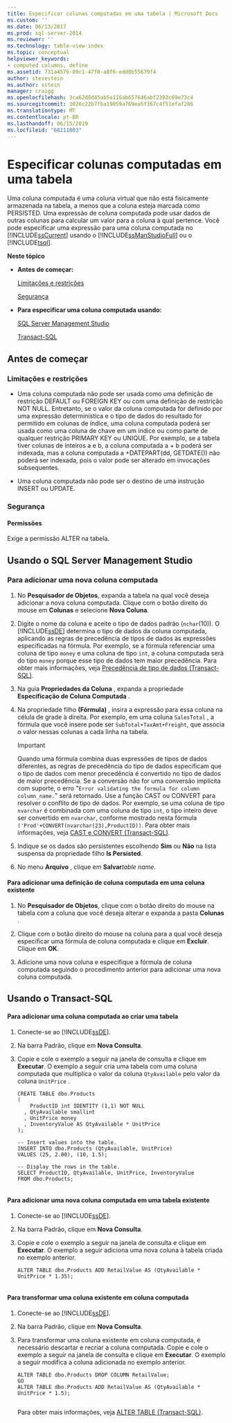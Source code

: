 ```yaml
---
title: Especificar colunas computadas em uma tabela | Microsoft Docs
ms.custom: ''
ms.date: 06/13/2017
ms.prod: sql-server-2014
ms.reviewer: ''
ms.technology: table-view-index
ms.topic: conceptual
helpviewer_keywords:
- computed columns, define
ms.assetid: 731a4576-09c1-47f0-a8f6-edd0b55679f4
author: stevestein
ms.author: sstein
manager: craigg
ms.openlocfilehash: 3ca62d8d45ab5a116ab657646abf2393c69e73c4
ms.sourcegitcommit: 3026c22b7fba19059a769ea5f367c4f51efaf286
ms.translationtype: MT
ms.contentlocale: pt-BR
ms.lasthandoff: 06/15/2019
ms.locfileid: "68211803"
---
```

# <a name="specify-computed-columns-in-a-table"></a>Especificar colunas computadas em uma tabela
  Uma coluna computada é uma coluna virtual que não está fisicamente armazenada na tabela, a menos que a coluna esteja marcada como PERSISTED. Uma expressão de coluna computada pode usar dados de outras colunas para calcular um valor para a coluna à qual pertence. Você pode especificar uma expressão para uma coluna computada no [!INCLUDE[ssCurrent](../../includes/sscurrent-md.md)] usando o [!INCLUDE[ssManStudioFull](../../includes/ssmanstudiofull-md.md)] ou o [!INCLUDE[tsql](../../includes/tsql-md.md)].  
  
 **Neste tópico**  
  
-   **Antes de começar:**  
  
     [Limitações e restrições](#Limitations)  
  
     [Segurança](#Security)  
  
-   **Para especificar uma coluna computada usando:**  
  
     [SQL Server Management Studio](#SSMSProcedure)  
  
     [Transact-SQL](#TsqlProcedure)  
  
##  <a name="BeforeYouBegin"></a> Antes de começar  
  
###  <a name="Limitations"></a> Limitações e restrições  
  
-   Uma coluna computada não pode ser usada como uma definição de restrição DEFAULT ou FOREIGN KEY ou com uma definição de restrição NOT NULL. Entretanto, se o valor da coluna computada for definido por uma expressão determinística e o tipo de dados do resultado for permitido em colunas de índice, uma coluna computada poderá ser usada como uma coluna de chave em um índice ou como parte de qualquer restrição PRIMARY KEY ou UNIQUE. Por exemplo, se a tabela tiver colunas de inteiros a e b, a coluna computada a + b poderá ser indexada, mas a coluna computada a +DATEPART(dd, GETDATE()) não poderá ser indexada, pois o valor pode ser alterado em invocações subsequentes.  
  
-   Uma coluna computada não pode ser o destino de uma instrução INSERT ou UPDATE.  
  
###  <a name="Security"></a> Segurança  
  
####  <a name="Permissions"></a> Permissões  
 Exige a permissão ALTER na tabela.  
  
##  <a name="SSMSProcedure"></a> Usando o SQL Server Management Studio  
  
###  <a name="NewColumn"></a> Para adicionar uma nova coluna computada  
  
1.  No **Pesquisador de Objetos**, expanda a tabela na qual você deseja adicionar a nova coluna computada. Clique com o botão direito do mouse em **Colunas** e selecione **Nova Coluna**.  
  
2.  Digite o nome da coluna e aceite o tipo de dados padrão (`nchar`(10)). O [!INCLUDE[ssDE](../../includes/ssde-md.md)] determina o tipo de dados da coluna computada, aplicando as regras de precedência de tipos de dados às expressões especificadas na fórmula. Por exemplo, se a fórmula referenciar uma coluna de tipo `money` e uma coluna de tipo `int`, a coluna computada será do tipo `money` porque esse tipo de dados tem maior precedência. Para obter mais informações, veja [Precedência de tipo de dados &#40;Transact-SQL&#41;](/sql/t-sql/data-types/data-type-precedence-transact-sql).  
  
3.  Na guia **Propriedades da Coluna** , expanda a propriedade **Especificação de Coluna Computada** .  
  
4.  Na propriedade filho **(Fórmula)** , insira a expressão para essa coluna na célula de grade à direita. Por exemplo, em uma coluna `SalesTotal` , a fórmula que você insere pode ser `SubTotal+TaxAmt+Freight`, que associa o valor nessas colunas a cada linha na tabela.  
  
    > [!IMPORTANT]  
    >  Quando uma fórmula combina duas expressões de tipos de dados diferentes, as regras de precedência do tipo de dados especificam que o tipo de dados com menor precedência é convertido no tipo de dados de maior precedência. Se a conversão não for uma conversão implícita com suporte, o erro "`Error validating the formula for column column_name.`" será retornado. Use a função CAST ou CONVERT para resolver o conflito de tipo de dados. Por exemplo, se uma coluna de tipo `nvarchar` é combinada com uma coluna de tipo `int`, o tipo inteiro deve ser convertido em `nvarchar`, conforme mostrado nesta fórmula `('Prod'+CONVERT(nvarchar(23),ProductID))`. Para obter mais informações, veja [CAST e CONVERT &#40;Transact-SQL&#41;](/sql/t-sql/functions/cast-and-convert-transact-sql).  
  
5.  Indique se os dados são persistentes escolhendo **Sim** ou **Não** na lista suspensa da propriedade filho **Is Persisted**.  
  
6.  No menu **Arquivo** , clique em **Salvar**_table name_.  
  
#### <a name="to-add-a-computed-column-definition-to-an-existing-column"></a>Para adicionar uma definição de coluna computada em uma coluna existente  
  
1.  No **Pesquisador de Objetos**, clique com o botão direito do mouse na tabela com a coluna que você deseja alterar e expanda a pasta **Colunas** .  
  
2.  Clique com o botão direito do mouse na coluna para a qual você deseja especificar uma fórmula de coluna computada e clique em **Excluir**. Clique em **OK**.  
  
3.  Adicione uma nova coluna e especifique a fórmula de coluna computada seguindo o procedimento anterior para adicionar uma nova coluna computada.  
  
##  <a name="TsqlProcedure"></a> Usando o Transact-SQL  
  
#### <a name="to-add-a-computed-column-when-creating-a-table"></a>Para adicionar uma coluna computada ao criar uma tabela  
  
1.  Conecte-se ao [!INCLUDE[ssDE](../../includes/ssde-md.md)].  
  
2.  Na barra Padrão, clique em **Nova Consulta**.  
  
3.  Copie e cole o exemplo a seguir na janela de consulta e clique em **Executar**. O exemplo a seguir cria uma tabela com uma coluna computada que multiplica o valor da coluna `QtyAvailable` pelo valor da coluna `UnitPrice` .  
  
    ```  
    CREATE TABLE dbo.Products   
    (  
        ProductID int IDENTITY (1,1) NOT NULL  
      , QtyAvailable smallint  
      , UnitPrice money  
      , InventoryValue AS QtyAvailable * UnitPrice  
    );  
  
    -- Insert values into the table.  
    INSERT INTO dbo.Products (QtyAvailable, UnitPrice)  
    VALUES (25, 2.00), (10, 1.5);  
  
    -- Display the rows in the table.  
    SELECT ProductID, QtyAvailable, UnitPrice, InventoryValue  
    FROM dbo.Products;  
  
    ```  
  
#### <a name="to-add-a-new-computed-column-to-an-existing-table"></a>Para adicionar uma nova coluna computada em uma tabela existente  
  
1.  Conecte-se ao [!INCLUDE[ssDE](../../includes/ssde-md.md)].  
  
2.  Na barra Padrão, clique em **Nova Consulta**.  
  
3.  Copie e cole o exemplo a seguir na janela de consulta e clique em **Executar**. O exemplo a seguir adiciona uma nova coluna à tabela criada no exemplo anterior.  
  
    ```  
    ALTER TABLE dbo.Products ADD RetailValue AS (QtyAvailable * UnitPrice * 1.35);  
  
    ```  
  
#### <a name="to-change-an-existing-column-to-a-computed-column"></a>Para transformar uma coluna existente em coluna computada  
  
1.  Conecte-se ao [!INCLUDE[ssDE](../../includes/ssde-md.md)].  
  
2.  Na barra Padrão, clique em **Nova Consulta**.  
  
3.  Para transformar uma coluna existente em coluna computada, é necessário descartar e recriar a coluna computada. Copie e cole o exemplo a seguir na janela de consulta e clique em **Executar**. O exemplo a seguir modifica a coluna adicionada no exemplo anterior.  
  
    ```  
    ALTER TABLE dbo.Products DROP COLUMN RetailValue;  
    GO  
    ALTER TABLE dbo.Products ADD RetailValue AS (QtyAvailable * UnitPrice * 1.5);  
  
    ```  
  
     Para obter mais informações, veja [ALTER TABLE &#40;Transact-SQL&#41;](/sql/t-sql/statements/alter-table-transact-sql).  
  
###  <a name="TsqlExample"></a>  
